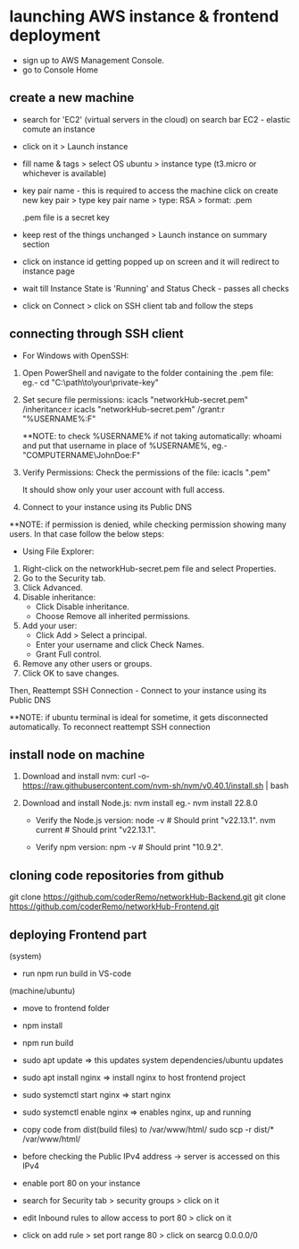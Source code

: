 # launching AWS instance & frontend deployment

- sign up to AWS Management Console.
- go to Console Home

## create a new machine

- search for 'EC2' (virtual servers in the cloud) on search bar
  EC2 - elastic comute an instance
- click on it > Launch instance
- fill name & tags > select OS ubuntu > instance type (t3.micro or whichever is available)
- key pair name - this is required to access the machine
  click on create new key pair > type key pair name > type: RSA > format: .pem

  .pem file is a secret key

- keep rest of the things unchanged > Launch instance on summary section
- click on instance id getting popped up on screen and it will redirect to instance page
- wait till Instance State is 'Running' and Status Check - passes all checks
- click on Connect > click on SSH client tab and follow the steps

## connecting through SSH client

- For Windows with OpenSSH:

1. Open PowerShell and navigate to the folder containing the .pem file:
   eg.- cd "C:\path\to\your\private-key"

2. Set secure file permissions:
   icacls "networkHub-secret.pem" /inheritance:r
   icacls "networkHub-secret.pem" /grant:r "%USERNAME%:F"

   \*\*NOTE: to check %USERNAME% if not taking automatically: whoami and put that username in place of %USERNAME%, eg.- "COMPUTERNAME\JohnDoe:F"

3. Verify Permissions: Check the permissions of the file:
   icacls "<key-pair name>.pem"

   It should show only your user account with full access.

4. Connect to your instance using its Public DNS

\*\*NOTE: if permission is denied, while checking permission showing many users. In that case follow the below steps:

- Using File Explorer:

1. Right-click on the networkHub-secret.pem file and select Properties.
2. Go to the Security tab.
3. Click Advanced.
4. Disable inheritance:
   - Click Disable inheritance.
   - Choose Remove all inherited permissions.
5. Add your user:
   - Click Add > Select a principal.
   - Enter your username and click Check Names.
   - Grant Full control.
6. Remove any other users or groups.
7. Click OK to save changes.

Then, Reattempt SSH Connection - Connect to your instance using its Public DNS

\*\*NOTE: if ubuntu terminal is ideal for sometime, it gets disconnected automatically. To reconnect reattempt SSH connection

## install node on machine

1. Download and install nvm:
   curl -o- https://raw.githubusercontent.com/nvm-sh/nvm/v0.40.1/install.sh | bash

2. Download and install Node.js:
   nvm install <version should match with node version installed in system>
   eg.- nvm install 22.8.0

   - Verify the Node.js version:
     node -v # Should print "v22.13.1".
     nvm current # Should print "v22.13.1".

   - Verify npm version:
     npm -v # Should print "10.9.2".

## cloning code repositories from github

git clone https://github.com/coderRemo/networkHub-Backend.git
git clone https://github.com/coderRemo/networkHub-Frontend.git

## deploying Frontend part

(system)

- run npm run build in VS-code

(machine/ubuntu)

- move to frontend folder
- npm install
- npm run build
- sudo apt update => this updates system dependencies/ubuntu updates
- sudo apt install nginx => install nginx to host frontend project
- sudo systemctl start nginx => start nginx
- sudo systemctl enable nginx => enables nginx, up and running
- copy code from dist(build files) to /var/www/html/
  sudo scp -r dist/\* /var/www/html/

- before checking the Public IPv4 address -> server is accessed on this IPv4
- enable port 80 on your instance
- search for Security tab > security groups > click on it
- edit Inbound rules to allow access to port 80 > click on it
- click on add rule > set port range 80 > click on searcg 0.0.0.0/0
